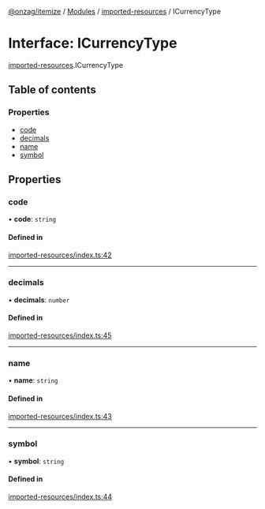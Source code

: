 [@onzag/itemize](../README.md) / [Modules](../modules.md) / [imported-resources](../modules/imported_resources.md) / ICurrencyType

# Interface: ICurrencyType

[imported-resources](../modules/imported_resources.md).ICurrencyType

## Table of contents

### Properties

- [code](imported_resources.ICurrencyType.md#code)
- [decimals](imported_resources.ICurrencyType.md#decimals)
- [name](imported_resources.ICurrencyType.md#name)
- [symbol](imported_resources.ICurrencyType.md#symbol)

## Properties

### code

• **code**: `string`

#### Defined in

[imported-resources/index.ts:42](https://github.com/onzag/itemize/blob/73e0c39e/imported-resources/index.ts#L42)

___

### decimals

• **decimals**: `number`

#### Defined in

[imported-resources/index.ts:45](https://github.com/onzag/itemize/blob/73e0c39e/imported-resources/index.ts#L45)

___

### name

• **name**: `string`

#### Defined in

[imported-resources/index.ts:43](https://github.com/onzag/itemize/blob/73e0c39e/imported-resources/index.ts#L43)

___

### symbol

• **symbol**: `string`

#### Defined in

[imported-resources/index.ts:44](https://github.com/onzag/itemize/blob/73e0c39e/imported-resources/index.ts#L44)
